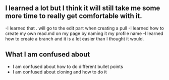 ## I learned a lot but I think it will still take me some more time to really get comfortable with it. 
 -I learned that . will go to the edit part when creating a pull
 -I learned how to create my own read.md on my page by naming it my profile name
 -I learned how to create a branch and it is a lot easier than I thought it would.
 
 ## What I am confused about 
 - I am confused about how to do different bullet points
 - I am confused about cloning and how to do it 

 
